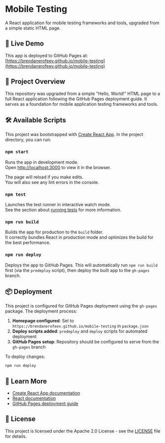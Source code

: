 # Mobile Testing

A React application for mobile testing frameworks and tools, upgraded from a simple static HTML page.

## 🚀 Live Demo

This app is deployed to GitHub Pages at: [https://brendanerofeev.github.io/mobile-testing](https://brendanerofeev.github.io/mobile-testing)

## 📱 Project Overview

This repository was upgraded from a simple "Hello, World!" HTML page to a full React application following the GitHub Pages deployment guide. It serves as a foundation for mobile application testing frameworks and tools.

## 🛠️ Available Scripts

This project was bootstrapped with [Create React App](https://github.com/facebook/create-react-app). In the project directory, you can run:

### `npm start`

Runs the app in development mode.\
Open [http://localhost:3000](http://localhost:3000) to view it in the browser.

The page will reload if you make edits.\
You will also see any lint errors in the console.

### `npm test`

Launches the test runner in interactive watch mode.\
See the section about [running tests](https://facebook.github.io/create-react-app/docs/running-tests) for more information.

### `npm run build`

Builds the app for production to the `build` folder.\
It correctly bundles React in production mode and optimizes the build for the best performance.

### `npm run deploy`

Deploys the app to GitHub Pages. This will automatically run `npm run build` first (via the `predeploy` script), then deploy the built app to the `gh-pages` branch.

## 📦 Deployment

This project is configured for GitHub Pages deployment using the `gh-pages` package. The deployment process:

1. **Homepage configured**: Set to `https://brendanerofeev.github.io/mobile-testing` in `package.json`
2. **Deploy scripts added**: `predeploy` and `deploy` scripts for automated deployment
3. **GitHub Pages setup**: Repository should be configured to serve from the `gh-pages` branch

To deploy changes:
```bash
npm run deploy
```

## 🔧 Learn More

- [Create React App documentation](https://facebook.github.io/create-react-app/docs/getting-started)
- [React documentation](https://reactjs.org/)
- [GitHub Pages deployment guide](https://create-react-app.dev/docs/deployment/#github-pages)

## 📄 License

This project is licensed under the Apache 2.0 License - see the [LICENSE](LICENSE) file for details.